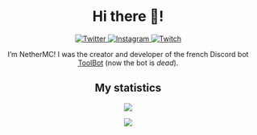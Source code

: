 <h1 align="center">Hi there 👋!</h1>

<div align="center">
  <a href="https://twitter.com/NetherMCtv">
    <img src="https://img.shields.io/badge/Twitter-%40NetherMCtv-blue?style=for-the-badge&logo=twitter" alt="Twitter" />
  </a>
  <a href="https://instagram.com/nethermc_">
    <img src="https://img.shields.io/badge/Instagram-%40nethermc__-orange?style=for-the-badge&logo=instagram" alt="Instagram" />
  </a>
  <a href="https://www.twitch.com/NetherMCtv">
    <img src="https://img.shields.io/badge/Twitch-%40NetherMCtv-purple?style=for-the-badge&logo=twitch" alt="Twitch" />
  </a>
</div>

<!--
**nethermctv/nethermctv** is a ✨ _special_ ✨ repository because its `README.md` (this file) appears on your GitHub profile.

Here are some ideas to get you started:

- 🔭 I’m currently working on ...
- 🌱 I’m currently learning ...
- 👯 I’m looking to collaborate on ...
- 🤔 I’m looking for help with ...
- 💬 Ask me about ...
- 📫 How to reach me: ...
- 😄 Pronouns: ...
- ⚡ Fun fact: ...
-->

<p align="center">I’m NetherMC! I was the creator and developer of the french Discord bot <a href="https://github.com/ToolBotDiscord">ToolBot</a> (now the bot is <em>dead</em>).</p>

<h2 align="center">My statistics</h2>

<p align="center"><img src="https://github-readme-stats.vercel.app/api?username=NetherMCtv&theme=material-palenight&show_icons=true" /></p>
<p align="center"><img src="https://github-readme-stats.vercel.app/api/top-langs/?username=NetherMCtv&layout=compact&theme=material-palenight" /></p>
